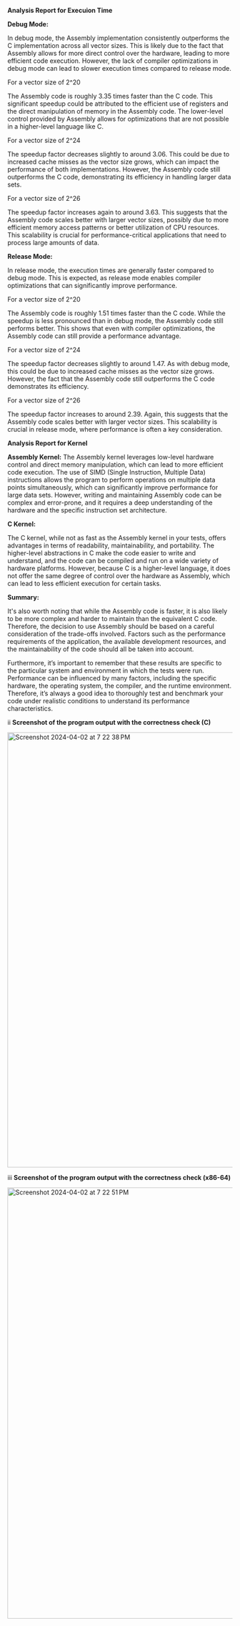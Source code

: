 **Analysis Report for Execuion Time**

**Debug Mode:**

In debug mode, the Assembly implementation consistently outperforms the C implementation across all vector sizes. This is likely due to the fact that Assembly allows for more direct control over the hardware, leading to more efficient code execution. However, the lack of compiler optimizations in debug mode can lead to slower execution times compared to release mode.


For a vector size of 2^20

  The Assembly code is roughly 3.35 times faster than the C code. This significant speedup could be attributed to the efficient use of registers and the direct manipulation of memory in the Assembly code. The lower-level control provided by Assembly allows for optimizations that are not possible in a higher-level language like C.

For a vector size of 2^24

  The speedup factor decreases slightly to around 3.06. This could be due to increased cache misses as the vector size grows, which can impact the performance of both implementations. However, the Assembly code still outperforms the C code, demonstrating its efficiency in handling larger data sets.

For a vector size of 2^26

  The speedup factor increases again to around 3.63. This suggests that the Assembly code scales better with larger vector sizes, possibly due to more efficient memory access patterns or better utilization of CPU resources. This scalability is crucial for performance-critical applications that need to process large amounts of data.





**Release Mode:**

In release mode, the execution times are generally faster compared to debug mode. This is expected, as release mode enables compiler optimizations that can significantly improve performance.

For a vector size of 2^20

  The Assembly code is roughly 1.51 times faster than the C code. While the speedup is less pronounced than in debug mode, the Assembly code still performs better. This shows that even with compiler optimizations, the Assembly code can still provide a performance advantage.


For a vector size of 2^24

  The speedup factor decreases slightly to around 1.47. As with debug mode, this could be due to increased cache misses as the vector size grows. However, the fact that the Assembly code still outperforms the C code demonstrates its efficiency.

For a vector size of 2^26

  The speedup factor increases to around 2.39. Again, this suggests that the Assembly code scales better with larger vector sizes. This scalability is crucial in release mode, where performance is often a key consideration.



**Analysis Report for Kernel**

**Assembly Kernel:**
  The Assembly kernel leverages low-level hardware control and direct memory manipulation, which can lead to more efficient code execution. The use of SIMD (Single Instruction, Multiple Data) instructions allows the program to perform operations on multiple data points simultaneously, which can significantly improve performance for large data sets. However, writing and maintaining Assembly code can be complex and error-prone, and it requires a deep understanding of the hardware and the specific instruction set architecture.

**C Kernel:**

  The C kernel, while not as fast as the Assembly kernel in your tests, offers advantages in terms of readability, maintainability, and portability. The higher-level abstractions in C make the code easier to write and understand, and the code can be compiled and run on a wide variety of hardware platforms. However, because C is a higher-level language, it does not offer the same degree of control over the hardware as Assembly, which can lead to less efficient execution for certain tasks.

**Summary:**

It's also worth noting that while the Assembly code is faster, it is also likely to be more complex and harder to maintain than the equivalent C code. Therefore, the decision to use Assembly should be based on a careful consideration of the trade-offs involved. Factors such as the performance requirements of the application, the available development resources, and the maintainability of the code should all be taken into account.

Furthermore, it’s important to remember that these results are specific to the particular system and environment in which the tests were run. Performance can be influenced by many factors, including the specific hardware, the operating system, the compiler, and the runtime environment. Therefore, it’s always a good idea to thoroughly test and benchmark your code under realistic conditions to understand its performance characteristics.


ii **Screenshot of the program output with the correctness check (C)**

<img width="974" alt="Screenshot 2024-04-02 at 7 22 38 PM" src="https://github.com/NUO0203/LBYARCHMP2/assets/114644434/6661cd71-922e-446d-ab8e-066277a4191b">

iii **Screenshot of the program output with the correctness check (x86-64)**

<img width="965" alt="Screenshot 2024-04-02 at 7 22 51 PM" src="https://github.com/NUO0203/LBYARCHMP2/assets/114644434/9645c119-3d0e-40dd-b030-8cb3e8774323">
